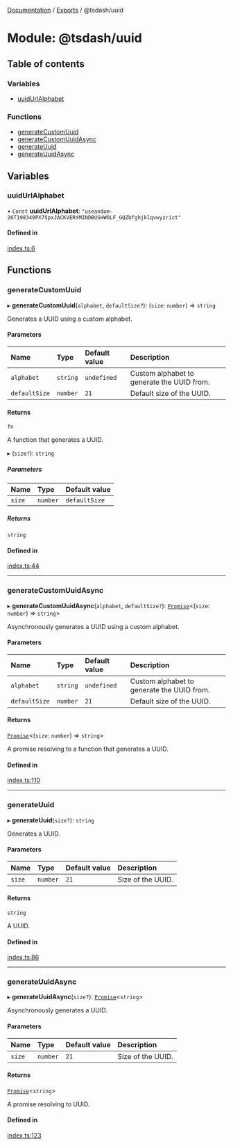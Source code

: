[Documentation](../README.md) / [Exports](../modules.md) / @tsdash/uuid

# Module: @tsdash/uuid

## Table of contents

### Variables

- [uuidUrlAlphabet](tsdash_uuid.md#uuidurlalphabet)

### Functions

- [generateCustomUuid](tsdash_uuid.md#generatecustomuuid)
- [generateCustomUuidAsync](tsdash_uuid.md#generatecustomuuidasync)
- [generateUuid](tsdash_uuid.md#generateuuid)
- [generateUuidAsync](tsdash_uuid.md#generateuuidasync)

## Variables

### uuidUrlAlphabet

• `Const` **uuidUrlAlphabet**: ``"useandom-26T198340PX75pxJACKVERYMINDBUSHWOLF_GQZbfghjklqvwyzrict"``

#### Defined in

[index.ts:6](https://github.com/mhodge11/tsdash/blob/326c585/packages/uuid/src/index.ts#L6)

## Functions

### generateCustomUuid

▸ **generateCustomUuid**(`alphabet`, `defaultSize?`): (`size`: `number`) => `string`

Generates a UUID using a custom alphabet.

#### Parameters

| Name | Type | Default value | Description |
| :------ | :------ | :------ | :------ |
| `alphabet` | `string` | `undefined` | Custom alphabet to generate the UUID from. |
| `defaultSize` | `number` | `21` | Default size of the UUID. |

#### Returns

`fn`

A function that generates a UUID.

▸ (`size?`): `string`

##### Parameters

| Name | Type | Default value |
| :------ | :------ | :------ |
| `size` | `number` | `defaultSize` |

##### Returns

`string`

#### Defined in

[index.ts:44](https://github.com/mhodge11/tsdash/blob/326c585/packages/uuid/src/index.ts#L44)

___

### generateCustomUuidAsync

▸ **generateCustomUuidAsync**(`alphabet`, `defaultSize?`): [`Promise`]( https://developer.mozilla.org/docs/Web/JavaScript/Reference/Global_Objects/Promise )\<(`size`: `number`) => `string`\>

Asynchronously generates a UUID using a custom alphabet.

#### Parameters

| Name | Type | Default value | Description |
| :------ | :------ | :------ | :------ |
| `alphabet` | `string` | `undefined` | Custom alphabet to generate the UUID from. |
| `defaultSize` | `number` | `21` | Default size of the UUID. |

#### Returns

[`Promise`]( https://developer.mozilla.org/docs/Web/JavaScript/Reference/Global_Objects/Promise )\<(`size`: `number`) => `string`\>

A promise resolving to a function that generates a UUID.

#### Defined in

[index.ts:110](https://github.com/mhodge11/tsdash/blob/326c585/packages/uuid/src/index.ts#L110)

___

### generateUuid

▸ **generateUuid**(`size?`): `string`

Generates a UUID.

#### Parameters

| Name | Type | Default value | Description |
| :------ | :------ | :------ | :------ |
| `size` | `number` | `21` | Size of the UUID. |

#### Returns

`string`

A UUID.

#### Defined in

[index.ts:86](https://github.com/mhodge11/tsdash/blob/326c585/packages/uuid/src/index.ts#L86)

___

### generateUuidAsync

▸ **generateUuidAsync**(`size?`): [`Promise`]( https://developer.mozilla.org/docs/Web/JavaScript/Reference/Global_Objects/Promise )\<`string`\>

Asynchronously generates a UUID.

#### Parameters

| Name | Type | Default value | Description |
| :------ | :------ | :------ | :------ |
| `size` | `number` | `21` | Size of the UUID. |

#### Returns

[`Promise`]( https://developer.mozilla.org/docs/Web/JavaScript/Reference/Global_Objects/Promise )\<`string`\>

A promise resolving to UUID.

#### Defined in

[index.ts:123](https://github.com/mhodge11/tsdash/blob/326c585/packages/uuid/src/index.ts#L123)
